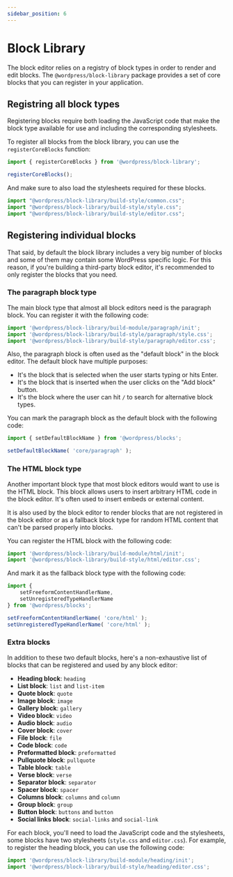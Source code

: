 ```yaml
---
sidebar_position: 6
---
```


# Block Library

The block editor relies on a registry of block types in order to render and edit blocks. The `@wordpress/block-library` package provides a set of core blocks that you can register in your application.

## Registring all block types

Registering blocks require both loading the JavaScript code that make the block type available for use and including the corresponding stylesheets.

To register all blocks from the block library, you can use the `registerCoreBlocks` function:

```js
import { registerCoreBlocks } from '@wordpress/block-library';

registerCoreBlocks();
```

And make sure to also load the stylesheets required for these blocks.

```js
import "@wordpress/block-library/build-style/common.css";
import "@wordpress/block-library/build-style/style.css";
import "@wordpress/block-library/build-style/editor.css";
```

## Registering individual blocks

That said, by default the block library includes a very big number of blocks and some of them may contain some WordPress specific logic. For this reason, if you're building a third-party block editor, it's recommended to only register the blocks that you need.

### The paragraph block type

The main block type that almost all block editors need is the paragraph block. You can register it with the following code:

```js
import '@wordpress/block-library/build-module/paragraph/init';
import '@wordpress/block-library/build-style/paragraph/style.css';
import '@wordpress/block-library/build-style/paragraph/editor.css';
```

Also, the paragraph block is often used as the "default block" in the block editor. The default block have multiple purposes:

 - It's the block that is selected when the user starts typing or hits Enter.
 - It's the block that is inserted when the user clicks on the "Add block" button.
 - It's the block where the user can hit `/` to search for alternative block types.

You can mark the paragraph block as the default block with the following code:

```js
import { setDefaultBlockName } from '@wordpress/blocks';

setDefaultBlockName( 'core/paragraph' );
```

### The HTML block type

Another important block type that most block editors would want to use is the HTML block. This block allows users to insert arbitrary HTML code in the block editor. It's often used to insert embeds or external content.

It is also used by the block editor to render blocks that are not registered in the block editor or as a fallback block type for random HTML content that can't be parsed properly into blocks.

You can register the HTML block with the following code:

```js
import '@wordpress/block-library/build-module/html/init';
import '@wordpress/block-library/build-style/html/editor.css';
```

And mark it as the fallback block type with the following code:

```js
import {
    setFreeformContentHandlerName,
    setUnregisteredTypeHandlerName
} from '@wordpress/blocks';

setFreeformContentHandlerName( 'core/html' );
setUnregisteredTypeHandlerName( 'core/html' );
```

### Extra blocks

In addition to these two default blocks, here's a non-exhaustive list of blocks that can be registered and used by any block editor:

 - **Heading block**: `heading`
 - **List block**: `list` and `list-item`
 - **Quote block**: `quote`
 - **Image block**: `image`
 - **Gallery block**: `gallery`
 - **Video block**: `video`
 - **Audio block**: `audio`
 - **Cover block**: `cover`
 - **File block**: `file`
 - **Code block**: `code`
 - **Preformatted block**: `preformatted`
 - **Pullquote block**: `pullquote`
 - **Table block**: `table`
 - **Verse block**: `verse`
 - **Separator block**: `separator`
 - **Spacer block**: `spacer`
 - **Columns block**: `columns` and `column`
 - **Group block**: `group`
 - **Button block**: `buttons` and `button`
 - **Social links block**: `social-links` and `social-link`

For each block, you'll need to load the JavaScript code and the stylesheets, some blocks have two stylesheets (`style.css` and `editor.css`). For example, to register the heading block, you can use the following code:

```js
import '@wordpress/block-library/build-module/heading/init';
import '@wordpress/block-library/build-style/heading/editor.css';
```
